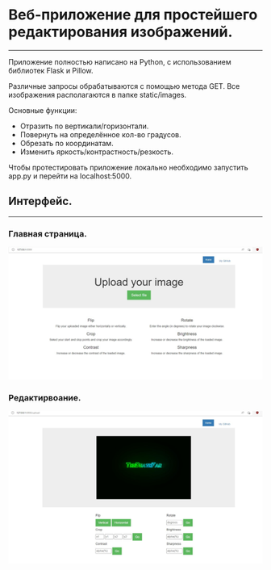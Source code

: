 # Веб-приложение для простейшего редактирования изображений.

---

Приложение полностью написано на Python, с использованием библиотек Flask и Pillow.

Различные запросы обрабатываются с помощью метода GET. Все изображения располагаются в папке static/images.

Основные функции:
- Отразить по вертикали/горизонтали.
- Повернуть на определённое кол-во градусов.
- Обрезать по координатам.
- Изменить яркость/контрастность/резкость.

Чтобы протестировать приложение локально необходимо запустить app.py и перейти на localhost:5000.
## Интерфейс.

---

### Главная страница.

![main](/img/main.jpg "Главная страница.")

### Редактирвоание.

![interface](/img/interface.jpg "Главная страница.")
